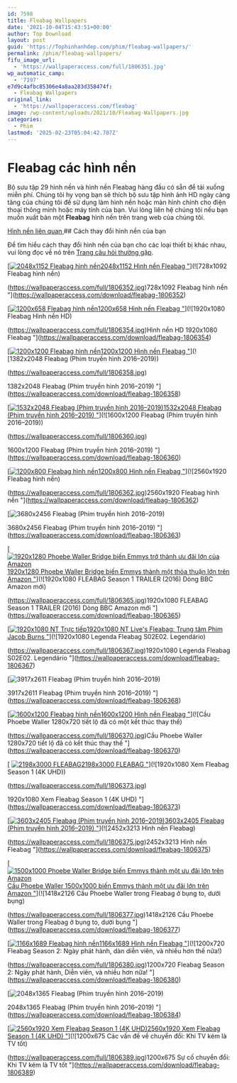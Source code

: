 ```yaml
---
id: 7598
title: Fleabag Wallpapers
date: '2021-10-04T15:43:51+00:00'
author: Top Download
layout: post
guid: 'https://Tophinhanhdep.com/phim/fleabag-wallpapers/'
permalink: /phim/fleabag-wallpapers/
fifu_image_url:
  - 'https://wallpaperaccess.com/full/1806351.jpg'
wp_automatic_camp:
  - '7197'
e7d9c4afbc85306e4a8aa283d358474f:
  - Fleabag Wallpapers
original_link:
  - 'https://wallpaperaccess.com/fleabag'
image: /wp-content/uploads/2021/10/Fleabag-Wallpapers.jpg
categories:
  - Phim
lastmod: '2025-02-23T05:04:42.707Z'
---
```

# Fleabag các hình nền

Bộ sưu tập 29 hình nền và hình nền Fleabag hàng đầu có sẵn để tải xuống miễn phí. Chúng tôi hy vọng bạn sẽ thích bộ sưu tập hình ảnh HD ngày càng tăng của chúng tôi để sử dụng làm hình nền hoặc màn hình chính cho điện thoại thông minh hoặc máy tính của bạn. Vui lòng liên hệ chúng tôi nếu bạn muốn xuất bản một **Fleabag** hình nền trên trang web của chúng tôi.

[Hình nền liên quan ](#related) ## Cách thay đổi hình nền của bạn

Để tìm hiểu cách thay đổi hình nền của bạn cho các loại thiết bị khác nhau, vui lòng đọc về nó trên [Trang câu hỏi thường gặp](https://tophinhanhdep.com/faq/).

  
[[![2048x1152 Fleabag hình nền](https://wallpaperaccess.com/full/1806351.jpg)2048x1152 Hình nền Fleabag "](https://wallpaperaccess.com/download/fleabag-1806351)](![728x1092 Fleabag hình nền)

(https://wallpaperaccess.com/full/1806352.jpg)728x1092 Fleabag hình nền "](https://wallpaperaccess.com/download/fleabag-1806352)

[[![1200x658 Fleabag hình nền](https://wallpaperaccess.com/full/1806353.jpg)1200x658 Hình nền Fleabag "](https://wallpaperaccess.com/download/fleabag-1806353)](![1920x1080 Fleabag Hình nền HD)

(https://wallpaperaccess.com/full/1806354.jpg)Hình nền HD 1920x1080 Fleabag "](https://wallpaperaccess.com/download/fleabag-1806354)

[[![1200x1200 Fleabag hình nền](https://wallpaperaccess.com/full/1806357.jpg)1200x1200 Hình nền Fleabag "](https://wallpaperaccess.com/download/fleabag-1806357)](![1382x2048 Fleabag (Phim truyền hình 2016–2019))

(https://wallpaperaccess.com/full/1806358.jpg)

1382x2048 Fleabag (Phim truyền hình 2016–2019) "](https://wallpaperaccess.com/download/fleabag-1806358)

[[![1532x2048 Fleabag (Phim truyền hình 2016–2019)](https://wallpaperaccess.com/full/1806359.jpg)1532x2048 Fleabag (Phim truyền hình 2016–2019) "](https://wallpaperaccess.com/download/fleabag-1806359)](![1600x1200 Fleabag (Phim truyền hình 2016–2019))

(https://wallpaperaccess.com/full/1806360.jpg)

1600x1200 Fleabag (Phim truyền hình 2016–2019) "](https://wallpaperaccess.com/download/fleabag-1806360)

[[![1200x800 Fleabag hình nền](https://wallpaperaccess.com/full/1806361.jpg)1200x800 Hình nền Fleabag "](https://wallpaperaccess.com/download/fleabag-1806361)](![2560x1920 Fleabag hình nền)

(https://wallpaperaccess.com/full/1806362.jpg)2560x1920 Fleabag hình nền "](https://wallpaperaccess.com/download/fleabag-1806362)

[![3680x2456 Fleabag (Phim truyền hình 2016–2019)](https://wallpaperaccess.com/full/1806363.jpg)

3680x2456 Fleabag (Phim truyền hình 2016–2019) "](https://wallpaperaccess.com/download/fleabag-1806363)

[[![1920x1280 Phoebe Waller Bridge biến Emmys trở thành ưu đãi lớn của Amazon](https://wallpaperaccess.com/full/1806364.jpg)1920x1280 Phoebe Waller Bridge biến Emmys thành một thỏa thuận lớn trên Amazon "](https://wallpaperaccess.com/download/fleabag-1806364)](![1920x1080 FLEABAG Season 1 TRAILER (2016) Dòng BBC Amazon mới)

(https://wallpaperaccess.com/full/1806365.jpg)1920x1080 FLEABAG Season 1 TRAILER (2016) Dòng BBC Amazon mới "](https://wallpaperaccess.com/download/fleabag-1806365)

[[![1920x1080 NT Trực tiếp](https://wallpaperaccess.com/full/1806366.jpg)1920x1080 NT Live's Fleabag: Trung tâm Phim Jacob Burns "](https://wallpaperaccess.com/download/fleabag-1806366)](![1920x1080 Legenda Fleabag S02E02.  Legendário)

(https://wallpaperaccess.com/full/1806367.jpg)1920x1080 Legenda Fleabag S02E02. Legendário "](https://wallpaperaccess.com/download/fleabag-1806367)

[![3917x2611 Fleabag (Phim truyền hình 2016–2019)](https://wallpaperaccess.com/full/1806368.jpg)

3917x2611 Fleabag (Phim truyền hình 2016–2019) "](https://wallpaperaccess.com/download/fleabag-1806368)

[[![1600x1200 Fleabag hình nền](https://wallpaperaccess.com/full/1806369.jpg)1600x1200 Hình nền Fleabag "](https://wallpaperaccess.com/download/fleabag-1806369)](![Cầu Phoebe Waller 1280x720 tiết lộ đã có một kết thúc thay thế)

(https://wallpaperaccess.com/full/1806370.jpg)Cầu Phoebe Waller 1280x720 tiết lộ đã có kết thúc thay thế "](https://wallpaperaccess.com/download/fleabag-1806370)

[ [![2198x3000 FLEABAG](https://wallpaperaccess.com/full/1806371.jpg)2198x3000 FLEABAG "](https://wallpaperaccess.com/download/fleabag-1806371)](![1920x1080 Xem Fleabag Season 1 (4K UHD))

(https://wallpaperaccess.com/full/1806373.jpg)

1920x1080 Xem Fleabag Season 1 (4K UHD) "](https://wallpaperaccess.com/download/fleabag-1806373)

[[![3603x2405 Fleabag (Phim truyền hình 2016–2019)](https://wallpaperaccess.com/full/1806374.jpg)3603x2405 Fleabag (Phim truyền hình 2016–2019) "](https://wallpaperaccess.com/download/fleabag-1806374)](![2452x3213 Hình nền Fleabag)

(https://wallpaperaccess.com/full/1806375.jpg)2452x3213 Hình nền Fleabag "](https://wallpaperaccess.com/download/fleabag-1806375)

[[![1500x1000 Phoebe Waller Bridge biến Emmys thành một ưu đãi lớn trên Amazon](https://wallpaperaccess.com/full/1806376.png)Cầu Phoebe Waller 1500x1000 biến Emmys thành một ưu đãi lớn trên Amazon "](https://wallpaperaccess.com/download/fleabag-1806376)](![1418x2126 Cầu Phoebe Waller trong Fleabag ở bụng to, dưới bụng)

(https://wallpaperaccess.com/full/1806377.jpg)1418x2126 Cầu Phoebe Waller trong Fleabag ở bụng to, dưới bụng "](https://wallpaperaccess.com/download/fleabag-1806377)

[[![1166x1689 Fleabag hình nền](https://wallpaperaccess.com/full/1806378.jpg)1166x1689 Hình nền Fleabag "](https://wallpaperaccess.com/download/fleabag-1806378)](![1200x720 Fleabag Season 2: Ngày phát hành, dàn diễn viên, và nhiều hơn thế nữa!)

(https://wallpaperaccess.com/full/1806380.jpg)1200x720 Fleabag Season 2: Ngày phát hành, Diễn viên, và nhiều hơn nữa! "](https://wallpaperaccess.com/download/fleabag-1806380)

[![2048x1365 Fleabag (Phim truyền hình 2016–2019)](https://wallpaperaccess.com/full/1806384.jpg)

2048x1365 Fleabag (Phim truyền hình 2016–2019) "](https://wallpaperaccess.com/download/fleabag-1806384)

[[![2560x1920 Xem Fleabag Season 1 (4K UHD)](https://wallpaperaccess.com/full/1806386.jpg)2560x1920 Xem Fleabag Season 1 (4K UHD) "](https://wallpaperaccess.com/download/fleabag-1806386)](![1200x675 Các vấn đề về chuyển đổi: Khi TV kém là TV tốt)

(https://wallpaperaccess.com/full/1806389.jpg)1200x675 Sự cố chuyển đổi: Khi TV kém là TV tốt "](https://wallpaperaccess.com/download/fleabag-1806389)
